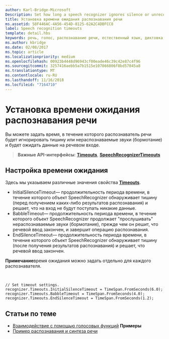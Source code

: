 ```yaml
---
author: Karl-Bridge-Microsoft
Description: Set how long a speech recognizer ignores silence or unrecognizable sounds (babble) and continues listening for speech input.
title: Установка времени ожидания распознавания речи
ms.assetid: 58F446AC-4A56-454D-8125-62A2C4DBFCC8
label: Speech recognition timeouts
template: detail.hbs
keywords: речь, голос, распознавание речи, естественный язык, диктовка, ввод, взаимодействие с пользователем
ms.author: kbridge
ms.date: 02/08/2017
ms.topic: article
ms.localizationpriority: medium
ms.openlocfilehash: 00923b4448d96943cf00eade46c39c42e87c4f96
ms.sourcegitcommit: 3257416aebb5a7b1515e107866806f8bd57845a8
ms.translationtype: MT
ms.contentlocale: ru-RU
ms.lasthandoff: 11/16/2018
ms.locfileid: "7164710"
---
```

# <a name="set-speech-recognition-timeouts"></a>Установка времени ожидания распознавания речи


Вы можете задать время, в течение которого распознаватель речи будет игнорировать тишину или нераспознаваемые звуки (бормотание) и будет ожидать данные на речевом входе.

> **Важные API-интерфейсы**: [**Timeouts**](https://msdn.microsoft.com/library/windows/apps/dn653253), [**SpeechRecognizerTimeouts**](https://msdn.microsoft.com/library/windows/apps/dn653230)

## <a name="set-a-timeout"></a>Настройка времени ожидания


Здесь мы указываем различные значения свойства [**Timeouts**](https://msdn.microsoft.com/library/windows/apps/dn653253).

-   InitialSilenceTimeout— продолжительность периода времени, в течение которого объект SpeechRecognizer обнаруживает тишину (перед получением каких-либо результатов распознавания) и решает, что на вход не будут поступать никакие данные.
-   BabbleTimeout— продолжительность периода времени, в течение которого объект SpeechRecognizer продолжает "прослушивать" нераспознаваемые звуки (бормотание), прежде чем он решит, что речевой ввод закончен, и завершит операцию распознавания.
-   EndSilenceTimeout— продолжительность периода времени, в течение которого объект SpeechRecognizer обнаруживает тишину (после получения результатов распознавания) и решает, что речевой ввод закончен.

**Примечание**время ожидания можно задать отдельно для каждого распознавателя.

 

```CSharp
// Set timeout settings.
recognizer.Timeouts.InitialSilenceTimeout = TimeSpan.FromSeconds(6.0);
recognizer.Timeouts.BabbleTimeout = TimeSpan.FromSeconds(4.0);
recognizer.Timeouts.EndSilenceTimeout = TimeSpan.FromSeconds(1.2);
```

## <a name="related-articles"></a>Статьи по теме


* [Взаимодействие с помощью голосовых функций](speech-interactions.md)
**Примеры**
* [Пример распознавания и синтеза речи](http://go.microsoft.com/fwlink/p/?LinkID=619897)
 

 




